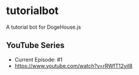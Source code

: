 # tutorialbot
A tutorial bot for DogeHouse.js

## YouTube Series
- Current Episode: #1
- https://www.youtube.com/watch?v=rRWfT12yjI8